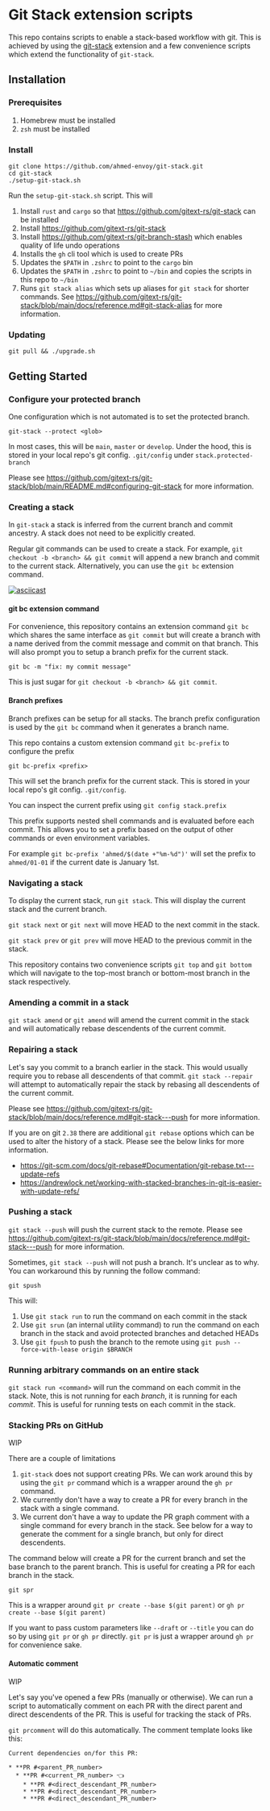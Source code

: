 # Git Stack extension scripts

This repo contains scripts to enable a stack-based workflow with git. This is achieved by using the [git-stack](https://github.com/gitext-rs/git-stack) extension and a few convenience scripts which extend the functionality of `git-stack`.

## Installation

### Prerequisites

1. Homebrew must be installed
2. `zsh` must be installed

### Install

```
git clone https://github.com/ahmed-envoy/git-stack.git
cd git-stack
./setup-git-stack.sh
```

Run the `setup-git-stack.sh` script. This will

1. Install `rust` and `cargo` so that https://github.com/gitext-rs/git-stack can be installed
2. Install https://github.com/gitext-rs/git-stack
3. Install https://github.com/gitext-rs/git-branch-stash which enables quality of life undo operations
4. Installs the `gh` cli tool which is used to create PRs
5. Updates the `$PATH` in `.zshrc` to point to  the `cargo` bin
6. Updates the `$PATH` in `.zshrc` to point to `~/bin` and copies the scripts in this repo to `~/bin`
7. Runs `git stack alias` which sets up aliases for `git stack` for shorter commands. See https://github.com/gitext-rs/git-stack/blob/main/docs/reference.md#git-stack-alias for more information.

### Updating

`git pull && ./upgrade.sh`

## Getting Started

### Configure your protected branch

One configuration which is not automated is to set the protected branch. 

`git-stack --protect <glob>`

In most cases, this will be `main`, `master` or `develop`. Under the hood, this is stored in your local repo's git config. `.git/config` under `stack.protected-branch`

Please see https://github.com/gitext-rs/git-stack/blob/main/README.md#configuring-git-stack for more information.

### Creating a stack

In `git-stack` a stack is inferred from the current branch and commit ancestry. A stack does not need to be explicitly created.

Regular git commands can be used to create a stack. For example, `git checkout -b <branch> && git commit` will append a new branch and commit to the current stack. Alternatively, you can use the `git bc` extension command.

[![asciicast](https://asciinema.org/a/8jFtGyyRpqkDtjHmACsdul6Qa.svg)](https://asciinema.org/a/8jFtGyyRpqkDtjHmACsdul6Qa)

#### git bc extension command

For convenience, this repository contains an extension command `git bc` which shares the same interface as `git commit` but will create a branch with a name derived from the commit message and commit on that branch. This will also prompt you to setup a branch prefix for the current stack.

`git bc -m "fix: my commit message"`

This is just sugar for `git checkout -b <branch> && git commit`.

#### Branch prefixes

Branch prefixes can be setup for all stacks. The branch prefix configuration is used by the `git bc` command when it generates a branch name.

This repo contains a custom extension command `git bc-prefix` to configure the prefix

`git bc-prefix <prefix>`

This will set the branch prefix for the current stack. This is stored in your local repo's git config. `.git/config`.

You can inspect the current prefix using `git config stack.prefix`

This prefix supports nested shell commands and is evaluated before each commit. This allows you to set a prefix based on the output of other commands or even environment variables.

For example `git bc-prefix 'ahmed/$(date +"%m-%d")'` will set the prefix to `ahmed/01-01` if the current date is January 1st.

### Navigating a stack

To display the current stack, run `git stack`. This will display the current stack and the current branch.

`git stack next` or `git next` will move HEAD to the next commit in the stack. 

`git stack prev` or `git prev` will move HEAD to the previous commit in the stack.

This repository contains two convenience scripts `git top` and `git bottom` which will navigate to the top-most branch or bottom-most branch in the stack respectively.

### Amending a commit in a stack

`git stack amend` or `git amend` will amend the current commit in the stack and will automatically rebase descendents of the current commit.

### Repairing a stack

Let's say you commit to a branch earlier in the stack. This would usually require you to rebase all descendents of that commit. `git stack --repair` will attempt to automatically repair the stack by rebasing all descendents of the current commit.

Please see https://github.com/gitext-rs/git-stack/blob/main/docs/reference.md#git-stack---push for more information.

If you are on git `2.38` there are additional `git rebase` options which can be used to alter the history of a stack. Please see the below links for more information.

- https://git-scm.com/docs/git-rebase#Documentation/git-rebase.txt---update-refs
- https://andrewlock.net/working-with-stacked-branches-in-git-is-easier-with-update-refs/

### Pushing a stack

`git stack --push` will push the current stack to the remote. Please see https://github.com/gitext-rs/git-stack/blob/main/docs/reference.md#git-stack---push for more information.

Sometimes, `git stack --push` will not push a branch. It's unclear as to why. You can workaround this by running the follow command:

`git spush`

This will:

1. Use `git stack run` to run the command on each commit in the stack
2. Use `git srun` (an internal utility command) to run the command on each branch in the stack and avoid protected branches and detached HEADs
3. Use `git fpush` to push the branch to the remote using `git push --force-with-lease origin $BRANCH`

### Running arbitrary commands on an entire stack

`git stack run <command>` will run the command on each commit in the stack. Note, this is not running for each *branch*, it is running for each *commit*. This is useful for running tests on each commit in the stack.

### Stacking PRs on GitHub

WIP

There are a couple of limitations
1. `git-stack` does not support creating PRs. We can work around this by using the `git pr` command which is a wrapper around the `gh pr` command.
2. We currently don't have a way to create a PR for every branch in the stack with a single command.
3. We current don't have a way to update the PR graph comment with a single command for every branch in the stack. See below for a way to generate the comment for a single branch, but only for direct descendents.

The command below will create a PR for the current branch and set the base branch to the parent branch. This is useful for creating a PR for each branch in the stack.

`git spr`

This is a wrapper around `git pr create --base $(git parent)` or `gh pr create --base $(git parent)`

If you want to pass custom parameters like `--draft` or `--title` you can do so by using `git pr` or `gh pr` directly. `git pr` is just a wrapper around `gh pr` for convenience sake.

#### Automatic comment

WIP

Let's say you've opened a few PRs (manually or otherwise). We can run a script to automatically comment on each PR with the direct parent and direct descendents of the PR. This is useful for tracking the stack of PRs.

`git prcomment` will do this automatically. The comment template looks like this:

```
Current dependencies on/for this PR:

* **PR #<parent_PR_number>
  * **PR #<current_PR_number> 👈
    * **PR #<direct_descendant_PR_number>
    * **PR #<direct_descendant_PR_number>
    * **PR #<direct_descendant_PR_number>
```
